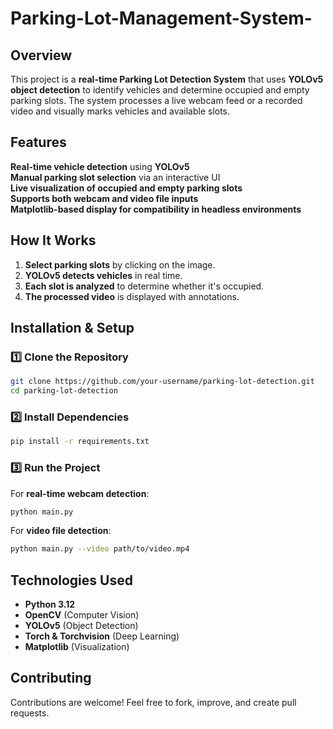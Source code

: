 # Parking-Lot-Management-System-

## **Overview**  
This project is a **real-time Parking Lot Detection System** that uses **YOLOv5 object detection** to identify vehicles and determine occupied and empty parking slots. The system processes a live webcam feed or a recorded video and visually marks vehicles and available slots.  

## **Features**  
**Real-time vehicle detection** using **YOLOv5**  
**Manual parking slot selection** via an interactive UI  
**Live visualization of occupied and empty parking slots**  
**Supports both webcam and video file inputs**  
 **Matplotlib-based display for compatibility in headless environments**  

## **How It Works**  
1. **Select parking slots** by clicking on the image.  
2. **YOLOv5 detects vehicles** in real time.  
3. **Each slot is analyzed** to determine whether it's occupied.  
4. **The processed video** is displayed with annotations.  

## **Installation & Setup**  
### **1️⃣ Clone the Repository**  
```bash
git clone https://github.com/your-username/parking-lot-detection.git
cd parking-lot-detection
```

### **2️⃣ Install Dependencies**  
```bash
pip install -r requirements.txt
```

### **3️⃣ Run the Project**  
For **real-time webcam detection**:  
```bash
python main.py
```
For **video file detection**:  
```bash
python main.py --video path/to/video.mp4
```

## **Technologies Used**  
- **Python 3.12**  
- **OpenCV** (Computer Vision)  
- **YOLOv5** (Object Detection)  
- **Torch & Torchvision** (Deep Learning)  
- **Matplotlib** (Visualization)  

## **Contributing**  
Contributions are welcome! Feel free to fork, improve, and create pull requests.  
